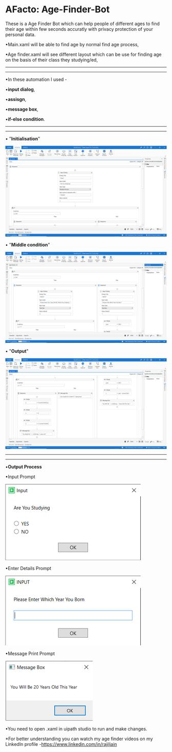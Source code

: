 # AFacto: Age-Finder-Bot

These is a Age Finder Bot which can help people of different ages to find their age within few seconds accuratly with privacy protection of your personal data.

•Main.xaml will be able to find age by normal find age process,

•Age finder.xaml will see different layout which can be use for finding age on the basis of their class they studying/ed,

******************************************************
******************************************************
•In these automation I used - 

•**input dialog**,

•**assisgn**,

•**message box**,

•**if-else condition**.

******************************************************
******************************************************

• "**Initialisation**"

![](images/Screenshot1.png)

• "**Middle condition**"

![](images/Screenshot2.png)

• "**Output**"

![](images/Screenshot3.png)

******************************************************
******************************************************

•**Output Process**

•Input Prompt

![](images/prompt1.png)

•Enter Details Prompt

![](images/prompt2.png)

•Message Print Prompt

![](images/prompt3.png)

•You need to open .xaml in uipath studio to run and make changes.

*For better understanding you can watch my age finder videos on my LinkedIn profile -https://www.linkedin.com/in/rajiljain
